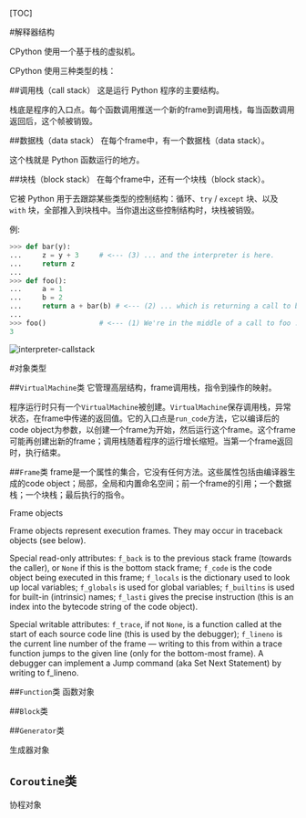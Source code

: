 [TOC]

#解释器结构

CPython 使用一个基于栈的虚拟机。

CPython 使用三种类型的栈：

##调用栈（call stack）
这是运行 Python 程序的主要结构。

栈底是程序的入口点。每个函数调用推送一个新的frame到调用栈，每当函数调用返回后，这个帧被销毁。

##数据栈（data stack）
在每个frame中，有一个数据栈（data stack）。

这个栈就是 Python 函数运行的地方。

##块栈（block stack）
在每个frame中，还有一个块栈（block stack）。

它被 Python 用于去跟踪某些类型的控制结构：循环、`try` / `except` 块、以及 `with` 块，全部推入到块栈中。当你退出这些控制结构时，块栈被销毁。

例:

```python
>>> def bar(y):
...     z = y + 3     # <--- (3) ... and the interpreter is here.
...     return z
...
>>> def foo():
...     a = 1
...     b = 2
...     return a + bar(b) # <--- (2) ... which is returning a call to bar ...
...
>>> foo()             # <--- (1) We're in the middle of a call to foo ...
3
```

![interpreter-callstack](/Users/hdc/Documents/learning/code/byterun/原理/interpreter-callstack.png)



#对象类型

##`VirtualMachine`类
它管理高层结构，frame调用栈，指令到操作的映射。

程序运行时只有一个`VirtualMachine`被创建。`VirtualMachine`保存调用栈，异常状态，在frame中传递的返回值。它的入口点是`run_code`方法，它以编译后的code object为参数，以创建一个frame为开始，然后运行这个frame。这个frame可能再创建出新的frame；调用栈随着程序的运行增长缩短。当第一个frame返回时，执行结束。

##`Frame`类
frame是一个属性的集合，它没有任何方法。这些属性包括由编译器生成的code object；局部，全局和内置命名空间；前一个frame的引用；一个数据栈；一个块栈；最后执行的指令。

Frame objects

Frame objects represent execution frames. They may occur in traceback objects (see below).

Special read-only attributes: `f_back` is to the previous stack frame (towards the caller), or `None` if this is the bottom stack frame; `f_code` is the code object being executed in this frame; `f_locals` is the dictionary used to look up local variables; `f_globals` is used for global variables; `f_builtins` is used for built-in (intrinsic) names; `f_lasti` gives the precise instruction (this is an index into the bytecode string of the code object).

Special writable attributes: `f_trace`, if not `None`, is a function called at the start of each source code line (this is used by the debugger); `f_lineno` is the current line number of the frame — writing to this from within a trace function jumps to the given line (only for the bottom-most frame). A debugger can implement a Jump command (aka Set Next Statement) by writing to f_lineno.

##`Function`类
函数对象

##`Block`类


##`Generator`类

生成器对象

## `Coroutine`类

协程对象